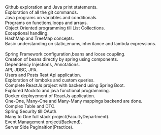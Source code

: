 Github exploration and Java print statements.<br>
Exploration of all the git commands.<br>
Java programs on variables and conditionals.<br>
Programs on functions,loops and arrays.<br>
Object Oriented programming till List Collections.<br>
Exceptional handling.<br>
HashMap and TreeMap concepts.<br>
Basic understanding on static,enums,inheritance and lambda expressions.<br>
<br>
Spring Framework configuration,beans and loose coupling.<br>
Creation of beans directly by spring using components.<br>
Dependency Injections, Annotations.<br>
API, JDBC, JPA.<br>
Users and Posts Rest Api application.<br>
Exploration of lomboks and custom queries.<br>
Complete ReactJs project with backend using Spring Boot.<br>
Explored Mockito and java functional programming.<br>
Docker deployement of ReactJs application.<br>
One-One, Many-One and Many-Many mappings backend are done.<br>
Complex Table and DTO.<br>
Spring Security till OAuth.<br>
Many to One full stack project(FacultyDepartment).<br>
Event Management project(Backend).<br>
Server Side Paginaition(Practice).